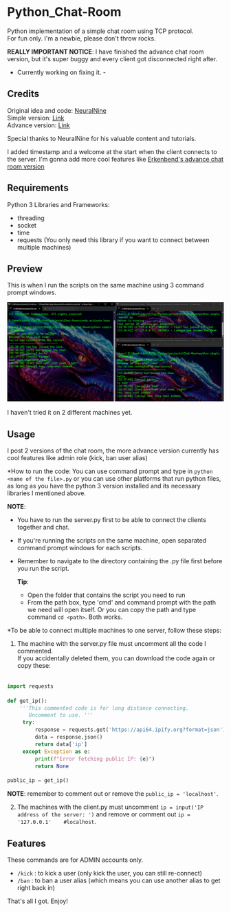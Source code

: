 # Python_Chat-Room

Python implementation of a simple chat room using TCP protocol. <br>
For fun only. I'm a newbie, please don't throw rocks.

**REALLY IMPORTANT NOTICE**: I have finished the advance chat room version, but it's super buggy and every client got disconnected right after. <br>

- Currently working on fixing it. - 

## Credits

Original idea and code: [NeuralNine](https://www.youtube.com/@NeuralNine) <br>
Simple version: [Link](https://youtu.be/3UOyky9sEQY?si=ZfhIld_oTzGdTsgC) <br>
Advance version: [Link](https://youtu.be/F_JDA96AdEI?si=naX_kLDcCWYCMohQ)

Special thanks to NeuralNine for his valuable content and tutorials.

I added timestamp and a welcome at the start when the client connects to the server.
I'm gonna add more cool features like [Erkenbend's advance chat room version](https://github.com/Erkenbend/tcp-chat-room) 

## Requirements

Python 3
Libraries and Frameworks: 
- threading
- socket
- time
- requests  (You only need this library if you want to connect between multiple machines)

## Preview

This is when I run the scripts on the same machine using 3 command prompt windows.

![Alt Text](example.png)

I haven't tried it on 2 different machines yet.

## Usage

I post 2 versions of the chat room, the more advance version currently has cool features like admin role (kick, ban user alias)

*How to run the code: You can use command prompt and type in `python <name of the file>.py` or you can use other platforms that run python files, as long as you have the python 3 version installed and its necessary libraries I mentioned above.

**NOTE**: 
- You have to run the server.py first to be able to connect the clients together and chat.
- If you're running the scripts on the same machine, open separated command prompt windows for each scripts.
- Remember to navigate to the directory containing the .py file first before you run the script.
  
  **Tip**:
  - Open the folder that contains the script you need to run
  - From the path box, type 'cmd' and command prompt with the path we need will open itself. Or you can copy the path and type command `cd <path>`. Both works.

*To be able to connect multiple machines to one server, follow these steps: <br>

1. The machine with the server.py file must uncomment all the code I commented. <br>
If you accidentally deleted them, you can download the code again or copy these:

```python

import requests

def get_ip():
    '''This commented code is for long distance connecting.
       Uncomment to use. '''
     try:
         response = requests.get('https://api64.ipify.org?format=json')
         data = response.json()
         return data['ip']
     except Exception as e:
         print(f"Error fetching public IP: {e}")
         return None
         
public_ip = get_ip()

```

**NOTE**: remember to comment out or remove the `public_ip = 'localhost'`.

2. The machines with the client.py must uncomment `ip = input('IP address of the server: ')` and remove or comment out `ip = '127.0.0.1'    #localhost`.


## Features

These commands are for ADMIN accounts only.
- `/kick` : to kick a user (only kick the user, you can still re-connect)
- `/ban` : to ban a user alias (which means you can use another alias to get right back in)

That's all I got. Enjoy!




